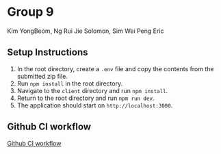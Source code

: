 # Group 9

Kim YongBeom, Ng Rui Jie Solomon, Sim Wei Peng Eric

## Setup Instructions

1. In the root directory, create a `.env` file and copy the contents from the submitted zip file.
2. Run `npm install` in the root directory.
3. Navigate to the `client` directory and run `npm install`.
4. Return to the root directory and run `npm run dev`.
5. The application should start on `http://localhost:3000`.

## Github CI workflow

[Github CI workflow](https://github.com/cs4218/cs4218-2420-ecom-project-team09/actions/runs/13748324617/job/38446420228)

